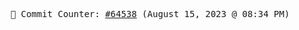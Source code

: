 <p align="center">
    <samp>
        📮 Commit Counter: <a href="https://github.com/Javascript-void0/Javascript-void0/commits/main">#64538</a> (August 15, 2023 @ 08:34 PM)
    </samp>
</p>
